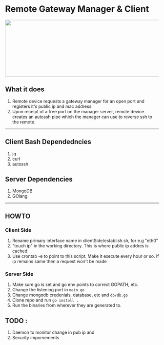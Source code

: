
# Remote Gateway Manager & Client


<img align="center" width="531" height="186" src="https://github.com/RakshitAdmar/gwCfgServer/blob/master/docs/RemoteGatewayManager.png">


## What it does 
1. Remote device  requests a gateway manager for an open port and registers it's public ip and mac address. 
2. Upon receipt of a free port on the manager server, remote device creates an autossh pipe which the manager can use to reverse ssh to the remote.

---

## Client Bash Dependedncies 
1. jq
2. curl
3. autossh

## Server Dependencies 
1. MongoDB
2. GOlang

---

## HOWTO

### Client Side

1. Rename primary interface name in clientSide/establish.sh, for e.g "eth0"
2. "touch ip" in the working directory. This is where public ip addres is cached
3. Use crontab -e to point to this script. Make it execute every hour or so. If ip remains same then a request won't be made


### Server Side

1. Make sure go is set and go env points to correct GOPATH, etc.
2. Change the listening port in `main.go`
3. Change mongodb credenials, database, etc and `db/db.go`
4. Clone repo and run `go install . `
5. Run the binaries from wherever they are generated to. 

## TODO :

1. Daemon to monitor change in pub ip and 
2. Security imporvements

